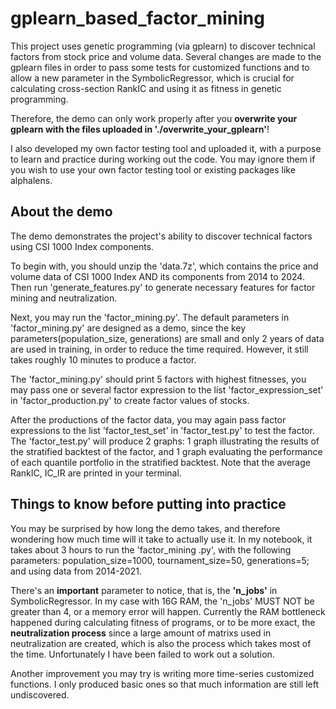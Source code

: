 # gplearn_based_factor_mining
This project uses genetic programming (via gplearn) to discover technical factors from stock price and volume data. Several changes are made to the gplearn files in order to pass some tests for customized functions and to allow a new parameter in the SymbolicRegressor, which is crucial for calculating cross-section RankIC and using it as fitness in genetic programming.

Therefore, the demo can only work properly after you **overwrite your gplearn with the files uploaded in './overwrite_your_gplearn'**!

I also developed my own factor testing tool and uploaded it, with a purpose to learn and practice during working out the code. You may ignore them if you wish to use your own factor testing tool or existing packages like alphalens.

## About the demo
The demo demonstrates the project's ability to discover technical factors using CSI 1000 Index components.

To begin with, you should unzip the 'data.7z', which contains the price and volume data of CSI 1000 Index AND its components from 2014 to 2024. Then run 'generate_features.py' to generate necessary features for factor mining and neutralization.

Next, you may run the 'factor_mining.py'. The default parameters in 'factor_mining.py' are designed as a demo, since the key parameters(population_size, generations) are small and only 2 years of data are used in training, in order to reduce the time required. However, it still takes roughly 10 minutes to produce a factor.

The 'factor_mining.py' should print 5 factors with highest fitnesses, you may pass one or several factor expression to the list 'factor_expression_set' in 'factor_production.py' to create factor values of stocks.

After the productions of the factor data, you may again pass factor expressions to the list 'factor_test_set' in 'factor_test.py' to test the factor. The 'factor_test.py' will produce 2 graphs: 1 graph illustrating the results of the stratified backtest of the factor, and 1 graph evaluating the performance of each quantile portfolio in the stratified backtest. Note that the average RankIC, IC_IR are printed in your terminal. 

## Things to know before putting into practice
You may be surprised by how long the demo takes, and therefore wondering how much time will it take to actually use it. In my notebook, it takes about 3 hours to run the 'factor_mining .py', with the following parameters: population_size=1000, tournament_size=50, generations=5; and using data from 2014-2021.

There's an **important** parameter to notice, that is, the **'n_jobs'** in SymbolicRegressor. In my case with 16G RAM, the 'n_jobs' MUST NOT be greater than 4, or a memory error will happen. Currently the RAM bottleneck happened during calculating fitness of programs, or to be more exact, the **neutralization process** since a large amount of matrixs used in neutralization are created, which is also the process which takes most of the time. Unfortunately I have been failed to work out a solution. 

Another improvement you may try is writing more time-series customized functions. I only produced basic ones so that much information are still left undiscovered.
